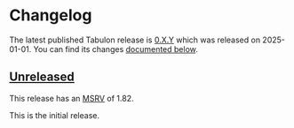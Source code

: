 <!-- Instructions

This changelog follows the patterns described here: <https://keepachangelog.com/en/>.

Subheadings to categorize changes are `added, changed, deprecated, removed, fixed, security`.

-->

# Changelog

The latest published Tabulon release is [0.X.Y](#0XY-2025-01-01) which was released on 2025-01-01.
You can find its changes [documented below](#0XY-2025-01-01).

## [Unreleased]

This release has an [MSRV][] of 1.82.

This is the initial release.

[Unreleased]: https://github.com/linebender/tabulon/compare/v0.1.0...HEAD

[MSRV]: README.md#minimum-supported-rust-version-msrv
